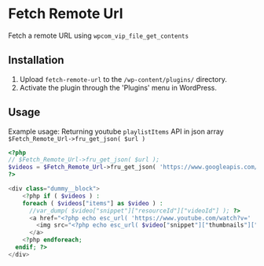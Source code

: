 Fetch Remote Url
===

Fetch a remote URL using `wpcom_vip_file_get_contents` 

## Installation ##

1. Upload `fetch-remote-url` to the `/wp-content/plugins/` directory.
2. Activate the plugin through the 'Plugins' menu in WordPress.

## Usage ##

Example usage:  Returning youtube `playlistItems` API in json array `$Fetch_Remote_Url->fru_get_json( $url )`
```php
<?php 
// $Fetch_Remote_Url->fru_get_json( $url );
$videos = $Fetch_Remote_Url->fru_get_json( 'https://www.googleapis.com/youtube/v3/playlistItems?part=snippet&contentDetails&playlistId={$youtuePlaylistID}&maxResults=5&order=date&key={$youtueAPIkey}' );
?>

<div class="dummy__block">
	<?php if ( $videos ) :
    foreach ( $videos["items"] as $video ) : 
      //var_dump( $video["snippet"]["resourceId"]["videoId"] ); ?>
      <a href="<?php echo esc_url( 'https://www.youtube.com/watch?v=' . $video["snippet"]["resourceId"]["videoId"] ); ?>" class="dummy__block-url">
        <img src="<?php echo esc_url( $video["snippet"]["thumbnails"]["medium"]["url"] ); ?>" />
      </a>
    <?php endforeach;
  endif; ?>
</div>
```